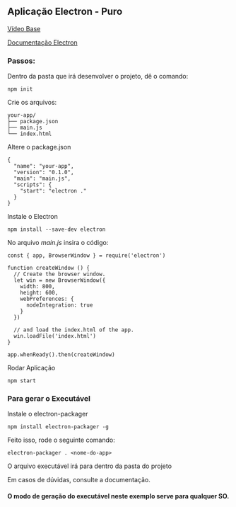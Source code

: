## Aplicação Electron - Puro

[Vídeo Base](https://www.youtube.com/watch?v=TBECQe6AteU)

[Documentação Electron](https://www.electronjs.org/docs/tutorial/first-app)

### Passos:

Dentro da pasta que irá desenvolver o projeto, dê o comando:
```
npm init
```
Crie os arquivos:
```
your-app/
├── package.json
├── main.js
└── index.html
```

Altere o package.json
```
{
  "name": "your-app",
  "version": "0.1.0",
  "main": "main.js",
  "scripts": {
    "start": "electron ."
  }
}
```

Instale o Electron
```
npm install --save-dev electron
```

No arquivo *main.js* insira o código:
```
const { app, BrowserWindow } = require('electron')

function createWindow () {
  // Create the browser window.
  let win = new BrowserWindow({
    width: 800,
    height: 600,
    webPreferences: {
      nodeIntegration: true
    }
  })

  // and load the index.html of the app.
  win.loadFile('index.html')
}

app.whenReady().then(createWindow)
```

Rodar Aplicação
```
npm start
```

### Para gerar o Executável
Instale o electron-packager
```
npm install electron-packager -g
```
Feito isso, rode o seguinte comando:

```
electron-packager . <nome-do-app>
```
O arquivo executável irá para dentro da pasta do projeto

Em casos de dúvidas, consulte a documentação.

#### O modo de geração do executável neste exemplo serve para qualquer SO.